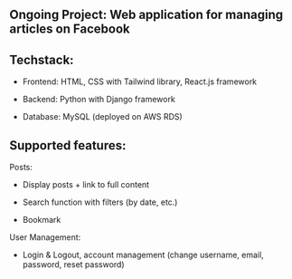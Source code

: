 ## Ongoing Project: Web application for managing articles on Facebook 

## Techstack:

- Frontend: HTML, CSS with Tailwind library, React.js framework 

- Backend: Python with Django framework

- Database: MySQL (deployed on AWS RDS)

## Supported features:

Posts: 

- Display posts + link to full content

- Search function with filters (by date, etc.)

- Bookmark

User Management:

- Login & Logout, account management (change username, email, password, reset password)
